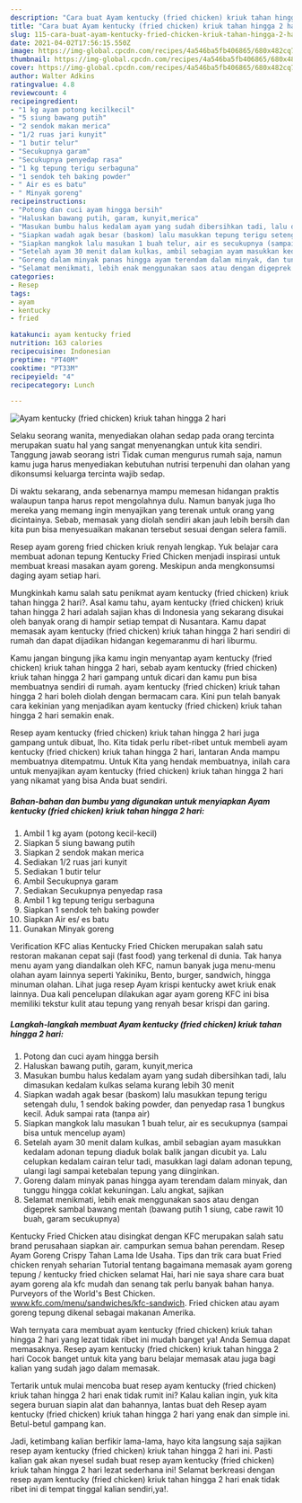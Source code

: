 ```yaml
---
description: "Cara buat Ayam kentucky (fried chicken) kriuk tahan hingga 2 hari yang lezat dan Mudah Dibuat"
title: "Cara buat Ayam kentucky (fried chicken) kriuk tahan hingga 2 hari yang lezat dan Mudah Dibuat"
slug: 115-cara-buat-ayam-kentucky-fried-chicken-kriuk-tahan-hingga-2-hari-yang-lezat-dan-mudah-dibuat
date: 2021-04-02T17:56:15.550Z
image: https://img-global.cpcdn.com/recipes/4a546ba5fb406865/680x482cq70/ayam-kentucky-fried-chicken-kriuk-tahan-hingga-2-hari-foto-resep-utama.jpg
thumbnail: https://img-global.cpcdn.com/recipes/4a546ba5fb406865/680x482cq70/ayam-kentucky-fried-chicken-kriuk-tahan-hingga-2-hari-foto-resep-utama.jpg
cover: https://img-global.cpcdn.com/recipes/4a546ba5fb406865/680x482cq70/ayam-kentucky-fried-chicken-kriuk-tahan-hingga-2-hari-foto-resep-utama.jpg
author: Walter Adkins
ratingvalue: 4.8
reviewcount: 4
recipeingredient:
- "1 kg ayam potong kecilkecil"
- "5 siung bawang putih"
- "2 sendok makan merica"
- "1/2 ruas jari kunyit"
- "1 butir telur"
- "Secukupnya garam"
- "Secukupnya penyedap rasa"
- "1 kg tepung terigu serbaguna"
- "1 sendok teh baking powder"
- " Air es es batu"
- " Minyak goreng"
recipeinstructions:
- "Potong dan cuci ayam hingga bersih"
- "Haluskan bawang putih, garam, kunyit,merica"
- "Masukan bumbu halus kedalam ayam yang sudah dibersihkan tadi, lalu dimasukan kedalam kulkas selama kurang lebih 30 menit"
- "Siapkan wadah agak besar (baskom) lalu masukkan tepung terigu setengah dulu, 1 sendok baking powder, dan penyedap rasa 1 bungkus kecil. Aduk sampai rata (tanpa air)"
- "Siapkan mangkok lalu masukan 1 buah telur, air es secukupnya (sampai bisa untuk mencelup ayam)"
- "Setelah ayam 30 menit dalam kulkas, ambil sebagian ayam masukkan kedalam adonan tepung diaduk bolak balik jangan dicubit ya. Lalu celupkan kedalam cairan telur tadi, masukkan lagi dalam adonan tepung, ulangi lagi sampai ketebalan tepung yang diinginkan."
- "Goreng dalam minyak panas hingga ayam terendam dalam minyak, dan tunggu hingga coklat kekuningan. Lalu angkat, sajikan"
- "Selamat menikmati, lebih enak menggunakan saos atau dengan digeprek sambal bawang mentah (bawang putih 1 siung, cabe rawit 10 buah, garam secukupnya)"
categories:
- Resep
tags:
- ayam
- kentucky
- fried

katakunci: ayam kentucky fried 
nutrition: 163 calories
recipecuisine: Indonesian
preptime: "PT40M"
cooktime: "PT33M"
recipeyield: "4"
recipecategory: Lunch

---
```



![Ayam kentucky (fried chicken) kriuk tahan hingga 2 hari](https://img-global.cpcdn.com/recipes/4a546ba5fb406865/680x482cq70/ayam-kentucky-fried-chicken-kriuk-tahan-hingga-2-hari-foto-resep-utama.jpg)

Selaku seorang wanita, menyediakan olahan sedap pada orang tercinta merupakan suatu hal yang sangat menyenangkan untuk kita sendiri. Tanggung jawab seorang istri Tidak cuman mengurus rumah saja, namun kamu juga harus menyediakan kebutuhan nutrisi terpenuhi dan olahan yang dikonsumsi keluarga tercinta wajib sedap.

Di waktu  sekarang, anda sebenarnya mampu memesan hidangan praktis walaupun tanpa harus repot mengolahnya dulu. Namun banyak juga lho mereka yang memang ingin menyajikan yang terenak untuk orang yang dicintainya. Sebab, memasak yang diolah sendiri akan jauh lebih bersih dan kita pun bisa menyesuaikan makanan tersebut sesuai dengan selera famili. 

Resep ayam goreng fried chicken kriuk renyah lengkap. Yuk belajar cara membuat adonan tepung Kentucky Fried Chicken menjadi inspirasi untuk membuat kreasi masakan ayam goreng. Meskipun anda mengkonsumsi daging ayam setiap hari.

Mungkinkah kamu salah satu penikmat ayam kentucky (fried chicken) kriuk tahan hingga 2 hari?. Asal kamu tahu, ayam kentucky (fried chicken) kriuk tahan hingga 2 hari adalah sajian khas di Indonesia yang sekarang disukai oleh banyak orang di hampir setiap tempat di Nusantara. Kamu dapat memasak ayam kentucky (fried chicken) kriuk tahan hingga 2 hari sendiri di rumah dan dapat dijadikan hidangan kegemaranmu di hari liburmu.

Kamu jangan bingung jika kamu ingin menyantap ayam kentucky (fried chicken) kriuk tahan hingga 2 hari, sebab ayam kentucky (fried chicken) kriuk tahan hingga 2 hari gampang untuk dicari dan kamu pun bisa membuatnya sendiri di rumah. ayam kentucky (fried chicken) kriuk tahan hingga 2 hari boleh diolah dengan bermacam cara. Kini pun telah banyak cara kekinian yang menjadikan ayam kentucky (fried chicken) kriuk tahan hingga 2 hari semakin enak.

Resep ayam kentucky (fried chicken) kriuk tahan hingga 2 hari juga gampang untuk dibuat, lho. Kita tidak perlu ribet-ribet untuk membeli ayam kentucky (fried chicken) kriuk tahan hingga 2 hari, lantaran Anda mampu membuatnya ditempatmu. Untuk Kita yang hendak membuatnya, inilah cara untuk menyajikan ayam kentucky (fried chicken) kriuk tahan hingga 2 hari yang nikamat yang bisa Anda buat sendiri.

<!--inarticleads1-->

##### Bahan-bahan dan bumbu yang digunakan untuk menyiapkan Ayam kentucky (fried chicken) kriuk tahan hingga 2 hari:

1. Ambil 1 kg ayam (potong kecil-kecil)
1. Siapkan 5 siung bawang putih
1. Siapkan 2 sendok makan merica
1. Sediakan 1/2 ruas jari kunyit
1. Sediakan 1 butir telur
1. Ambil Secukupnya garam
1. Sediakan Secukupnya penyedap rasa
1. Ambil 1 kg tepung terigu serbaguna
1. Siapkan 1 sendok teh baking powder
1. Siapkan  Air es/ es batu
1. Gunakan  Minyak goreng


Verification KFC alias Kentucky Fried Chicken merupakan salah satu restoran makanan cepat saji (fast food) yang terkenal di dunia. Tak hanya menu ayam yang diandalkan oleh KFC, namun banyak juga menu-menu olahan ayam lainnya seperti Yakiniku, Bento, burger, sandwich, hingga minuman olahan. Lihat juga resep Ayam krispi kentucky awet kriuk enak lainnya. Dua kali pencelupan dilakukan agar ayam goreng KFC ini bisa memiliki tekstur kulit atau tepung yang renyah besar krispi dan garing. 

<!--inarticleads2-->

##### Langkah-langkah membuat Ayam kentucky (fried chicken) kriuk tahan hingga 2 hari:

1. Potong dan cuci ayam hingga bersih
1. Haluskan bawang putih, garam, kunyit,merica
1. Masukan bumbu halus kedalam ayam yang sudah dibersihkan tadi, lalu dimasukan kedalam kulkas selama kurang lebih 30 menit
1. Siapkan wadah agak besar (baskom) lalu masukkan tepung terigu setengah dulu, 1 sendok baking powder, dan penyedap rasa 1 bungkus kecil. Aduk sampai rata (tanpa air)
1. Siapkan mangkok lalu masukan 1 buah telur, air es secukupnya (sampai bisa untuk mencelup ayam)
1. Setelah ayam 30 menit dalam kulkas, ambil sebagian ayam masukkan kedalam adonan tepung diaduk bolak balik jangan dicubit ya. Lalu celupkan kedalam cairan telur tadi, masukkan lagi dalam adonan tepung, ulangi lagi sampai ketebalan tepung yang diinginkan.
1. Goreng dalam minyak panas hingga ayam terendam dalam minyak, dan tunggu hingga coklat kekuningan. Lalu angkat, sajikan
1. Selamat menikmati, lebih enak menggunakan saos atau dengan digeprek sambal bawang mentah (bawang putih 1 siung, cabe rawit 10 buah, garam secukupnya)


Kentucky Fried Chicken atau disingkat dengan KFC merupakan salah satu brand perusahaan siapkan air. campurkan semua bahan perendam. Resep Ayam Goreng Crispy Tahan Lama Ide Usaha. Tips dan trik cara buat Fried chicken renyah seharian Tutorial tentang bagaimana memasak ayam goreng tepung / kentucky fried chicken selamat Hai, hari nie saya share cara buat ayam goreng ala kfc mudah dan senang tak perlu banyak bahan hanya. Purveyors of the World&#39;s Best Chicken. www.kfc.com/menu/sandwiches/kfc-sandwich. Fried chicken atau ayam goreng tepung dikenal sebagai makanan Amerika. 

Wah ternyata cara membuat ayam kentucky (fried chicken) kriuk tahan hingga 2 hari yang lezat tidak ribet ini mudah banget ya! Anda Semua dapat memasaknya. Resep ayam kentucky (fried chicken) kriuk tahan hingga 2 hari Cocok banget untuk kita yang baru belajar memasak atau juga bagi kalian yang sudah jago dalam memasak.

Tertarik untuk mulai mencoba buat resep ayam kentucky (fried chicken) kriuk tahan hingga 2 hari enak tidak rumit ini? Kalau kalian ingin, yuk kita segera buruan siapin alat dan bahannya, lantas buat deh Resep ayam kentucky (fried chicken) kriuk tahan hingga 2 hari yang enak dan simple ini. Betul-betul gampang kan. 

Jadi, ketimbang kalian berfikir lama-lama, hayo kita langsung saja sajikan resep ayam kentucky (fried chicken) kriuk tahan hingga 2 hari ini. Pasti kalian gak akan nyesel sudah buat resep ayam kentucky (fried chicken) kriuk tahan hingga 2 hari lezat sederhana ini! Selamat berkreasi dengan resep ayam kentucky (fried chicken) kriuk tahan hingga 2 hari enak tidak ribet ini di tempat tinggal kalian sendiri,ya!.

